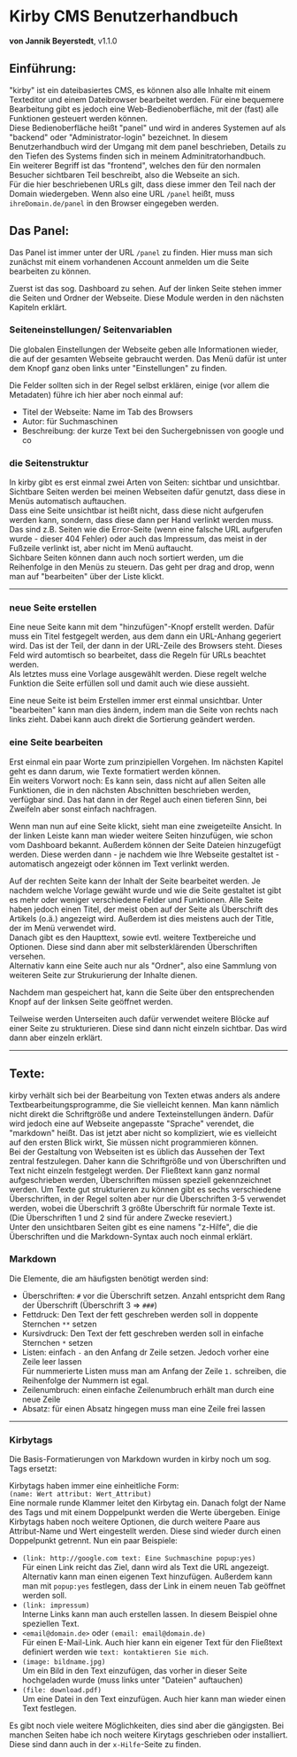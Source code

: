 # Kirby CMS Benutzerhandbuch
**von Jannik Beyerstedt**, v1.1.0  


## Einführung:
"kirby" ist ein dateibasiertes CMS, es können also alle Inhalte mit einem Texteditor und einem Dateibrowser bearbeitet werden. Für eine bequemere Bearbeitung gibt es jedoch eine Web-Bedienoberfläche, mit der (fast) alle Funktionen gesteuert werden können.  
Diese Bedienoberfläche heißt "panel" und wird in anderes Systemen auf als "backend" oder "Administrator-login" bezeichnet. In diesem Benutzerhandbuch wird der Umgang mit dem panel beschrieben, Details zu den Tiefen des Systems finden sich in meinem Adminitratorhandbuch.  
Ein weiterer Begriff ist das "frontend", welches den für den normalen Besucher sichtbaren Teil beschreibt, also die Webseite an sich.  
Für die hier beschriebenen URLs gilt, dass diese immer den Teil nach der Domain wiedergeben. Wenn also eine URL `/panel` heißt, muss `ihreDomain.de/panel` in  den Browser eingegeben werden.


## Das Panel:
Das Panel ist immer unter der URL `/panel` zu finden. Hier muss man sich zunächst mit einem vorhandenen Account anmelden um die Seite bearbeiten zu können.

Zuerst ist das sog. Dashboard zu sehen. Auf der linken Seite stehen immer die Seiten und Ordner der Webseite. Diese Module werden in den nächsten Kapiteln erklärt.

### Seiteneinstellungen/ Seitenvariablen
Die globalen Einstellungen der Webseite geben alle Informationen wieder, die auf der gesamten Webseite gebraucht werden. Das Menü dafür ist unter dem Knopf ganz oben links unter "Einstellungen" zu finden.

Die Felder sollten sich in der Regel selbst erklären, einige (vor allem die Metadaten) führe ich hier aber noch einmal auf:

- Titel der Webseite: Name im Tab des Browsers
- Autor: für Suchmaschinen
- Beschreibung: der kurze Text bei den Suchergebnissen von google und co

### die Seitenstruktur
In kirby gibt es erst einmal zwei Arten von Seiten: sichtbar und unsichtbar. Sichtbare Seiten werden bei meinen Webseiten dafür genutzt, dass diese in Menüs automatisch auftauchen.  
Dass eine Seite unsichtbar ist heißt nicht, dass diese nicht aufgerufen werden kann, sondern, dass diese dann per Hand verlinkt werden muss. Das sind z.B. Seiten wie die Error-Seite (wenn eine falsche URL aufgerufen wurde - dieser 404 Fehler) oder auch das Impressum, das meist in der Fußzeile verlinkt ist, aber nicht im Menü auftaucht.  
Sichbare Seiten können dann auch noch sortiert werden, um die Reihenfolge in den Menüs zu steuern. Das geht per drag and drop, wenn man auf "bearbeiten" über der Liste klickt.

* * * * * *

### neue Seite erstellen
Eine neue Seite kann mit dem "hinzufügen"-Knopf erstellt werden. Dafür muss ein Titel festgegelt werden, aus dem dann ein URL-Anhang gegeriert wird. Das ist der Teil, der dann in der URL-Zeile des Browsers steht. Dieses Feld wird automtisch so bearbeitet, dass die Regeln für URLs beachtet werden.  
Als letztes muss eine Vorlage ausgewählt werden. Diese regelt welche Funktion die Seite erfüllen soll und damit auch wie diese aussieht.

Eine neue Seite ist beim Erstellen immer erst einmal unsichtbar. Unter "bearbeiten" kann man dies ändern, indem man die Seite von rechts nach links zieht. Dabei kann auch direkt die Sortierung geändert werden.

### eine Seite bearbeiten
Erst einmal ein paar Worte zum prinzipiellen Vorgehen. Im nächsten Kapitel geht es dann darum, wie Texte formatiert werden können.  
Ein weiters Vorwort noch: Es kann sein, dass nicht auf allen Seiten alle Funktionen, die in den nächsten Abschnitten beschrieben werden, verfügbar sind. Das hat dann in der Regel auch einen tieferen Sinn, bei Zweifeln aber sonst einfach nachfragen.

Wenn man nun auf eine Seite klickt, sieht man eine zweigeteilte Ansicht. In der linken Leiste kann man wieder weitere Seiten hinzufügen, wie schon vom Dashboard bekannt. Außerdem können der Seite Dateien hinzugefügt werden. Diese werden dann - je nachdem wie Ihre Webseite gestaltet ist - automatisch angezeigt oder können im Text verlinkt werden.

Auf der rechten Seite kann der Inhalt der Seite bearbeitet werden. Je nachdem welche Vorlage gewäht wurde und wie die Seite gestaltet ist gibt es mehr oder weniger verschiedene Felder und Funktionen. Alle Seite haben jedoch einen Titel, der meist oben auf der Seite als Überschrift des Artikels (o.ä.) angezeigt wird. Außerdem ist dies meistens auch der Title, der im Menü verwendet wird.  
Danach gibt es den Haupttext, sowie evtl. weitere Textbereiche und Optionen. Diese sind dann aber mit selbsterklärenden Überschriften versehen.  
Alternativ kann eine Seite auch nur als "Ordner", also eine Sammlung von weiteren Seite zur Strukurierung der Inhalte dienen.

Nachdem man gespeichert hat, kann die Seite über den entsprechenden Knopf auf der linksen Seite geöffnet werden.

Teilweise werden Unterseiten auch dafür verwendet weitere Blöcke auf einer Seite zu strukturieren. Diese sind dann nicht einzeln sichtbar. Das wird dann aber einzeln erklärt.


* * * * * *

## Texte:
kirby verhält sich bei der Bearbeitung von Texten etwas anders als andere Textbearbeitungsprogramme, die Sie vielleicht kennen. Man kann nämlich nicht direkt die Schriftgröße und andere Texteinstellungen ändern. Dafür wird jedoch eine auf Webseite angepasste "Sprache" verendet, die "markdown" heißt. Das ist jetzt aber nicht so kompliziert, wie es vielleicht auf den ersten Blick wirkt, Sie müssen nicht programmieren können.  
Bei der Gestaltung von Webseiten ist es üblich das Aussehen der Text zentral festzulegen. Daher kann die Schriftgröße und von Überschriften und Text nicht einzeln festgelegt werden. Der Fließtext kann ganz normal aufgeschrieben werden, Überschriften müssen speziell gekennzeichnet werden. Um Texte gut strukturieren zu können gibt es sechs verschiedene Überschriften, in der Regel solten aber nur die Überschriften 3-5 verwendet werden, wobei die Überschrift 3 größte Überschrift für normale Texte ist. (Die Überschriften 1 und 2 sind für andere Zwecke reseviert.)  
Unter den unsichtbaren Seiten gibt es eine namens "z-Hilfe", die die Überschriften und die Markdown-Syntax auch noch einmal erklärt.

### Markdown
Die Elemente, die am häufigsten benötigt werden sind:

- Überschriften: `#` vor die Überschrift setzen. Anzahl entspricht dem Rang der Überschrift (Überschrift&nbsp;3&nbsp;=>&nbsp;`###`)
- Fettdruck: Den Text der fett geschreben werden soll in doppente Sternchen `**` setzen
- Kursivdruck: Den Text der fett geschreben werden soll in einfache Sternchen `*` setzen
- Listen: einfach `-` an den Anfang dr Zeile setzen. Jedoch vorher eine Zeile leer lassen  
Für nummerierte Listen muss man am Anfang der Zeile `1.` schreiben, die Reihenfolge der Nummern ist egal.
- Zeilenumbruch: einen einfache Zeilenumbruch erhält man durch eine neue Zeile
- Absatz: für einen Absatz hingegen muss man eine Zeile frei lassen

* * * * * *

### Kirbytags
Die Basis-Formatierungen von Markdown wurden in kirby noch um sog. Tags ersetzt:

Kirbytags haben immer eine einheitliche Form:  
`(name: Wert attribut: Wert_Attribut)`  
Eine normale runde Klammer leitet den Kirbytag ein. Danach folgt der Name des Tags und mit einem Doppelpunkt werden die Werte übergeben. Einige Kirbytags haben noch weitere Optionen, die durch weitere Paare aus Attribut-Name und Wert eingestellt werden. Diese sind wieder durch einen Doppelpunkt getrennt. Nun ein paar Beispiele:

- `(link: http://google.com text: Eine Suchmaschine popup:yes)`  
Für einen Link reicht das Ziel, dann wird als Text die URL angezeigt. Alternativ kann man einen eigenen Text hinzufügen. Außerdem kann man mit `popup:yes` festlegen, dass der Link in einem neuen Tab geöffnet werden soll.
- `(link: impressum)`  
Interne Links kann man auch erstellen lassen. In diesem Beispiel ohne speziellen Text.
- `<email@domain.de>` oder `(email: email@domain.de)`  
Für einen E-Mail-Link. Auch hier kann ein eigener Text für den Fließtext definiert werden wie `text: kontaktieren Sie mich`.
- `(image: bildname.jpg)`  
Um ein Bild in den Text einzufügen, das vorher in dieser Seite hochgeladen wurde (muss links unter "Dateien" auftauchen)
- `(file: download.pdf)`  
Um eine Datei in den Text einzufügen. Auch hier kann man wieder einen Text festlegen.

Es gibt noch viele weitere Möglichkeiten, dies sind aber die gängigsten. Bei manchen Seiten habe ich noch weitere Kirytags geschrieben oder installiert. Diese sind dann auch in der `x-Hilfe`-Seite zu finden.
